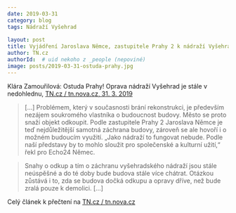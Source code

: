 ```yaml
---
date: 2019-03-31
category: blog
tags: Nádraží Vyšehrad
    
layout: post
title: Vyjádření Jaroslava Němce, zastupitele Prahy 2 k nádraží Vyšehrad 
author: TN.cz
authorId:  # uid nekoho z _people (nepoviné)
image: posts/2019-03-31-ostuda-prahy.jpg
---
```



Klára Zamouřilová: Ostuda Prahy! Oprava nádraží Vyšehrad je stále v nedohlednu, [TN.cz / tn.nova.cz, 31. 3. 2019](https://tn.nova.cz/clanek/ostuda-prahy-oprava-nadrazi-vysehrad-je-stale-v-nedohlednu.html)

> [...] Problémem, který v současnosti brání rekonstrukci, je především nezájem soukromého vlastníka o budoucnost budovy. Město se proto snaží objekt odkoupit. Podle zastupitele Prahy 2 Jaroslava Němce je teď nejdůležitější samotná záchrana budovy, zároveň se ale hovoří i o možném budoucím využití. „Jako nádraží to fungovat nebude. Podle naší představy by to mohlo sloužit pro společenské a kulturní užití,“ řekl pro Echo24 Němec.
 
> Snahy o odkup a tím o záchranu vyšehradského nádraží jsou stále neúspěšné a do té doby bude budova stále více chátrat. Otázkou zůstává i to, zda se budova dočká odkupu a opravy dříve, než bude zralá pouze k demolici. [...]

Celý článek k přečtení na [TN.cz / tn.nova.cz](https://tn.nova.cz/clanek/ostuda-prahy-oprava-nadrazi-vysehrad-je-stale-v-nedohlednu.html)
